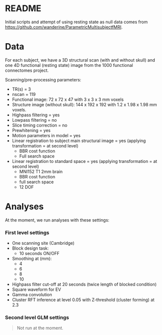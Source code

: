 # README

Initial scripts and attempt of using resting state as null data comes from https://github.com/wanderine/ParametricMultisubjectfMRI.

# Data
For each subject, we have a 3D structural scan (with and without skull) and one 4D functional (resting state) image from the 1000 functional connectomes project.

Scanning/pre-processing parameters:
* TR(s) = 3
* nscan = 119
* Functional image: 72 x 72 x 47 with 3 x 3 x 3 mm voxels
* Structure image (without skull): 144 x 192 x 192 with 1.2 x 1.98 x 1.98 mm voxels.
* Highpass filtering = yes
* Lowpass filtering = no
* Slice timing correction = no
* Prewhitening = yes
* Motion parameters in model = yes
* Linear registration to subject main structural image = yes (applying transformation = at second level)
  * BBR cost function
  * Full search space
* Linear registration to standard space = yes (applying transformation = at second level)
  * MNI152 T1 2mm brain
  * BBR cost function
  * full search space
  * 12 DOF


# Analyses
At the moment, we run analyses with these settings:

### First level settings
* One scanning site (Cambridge)
* Block design task:
  * 10 seconds ON/OFF
* Smoothing at (mm):
  * 4
  * 6
  * 8
  * 10
* Highpass filter cut-off at 20 seconds (twice length of blocked condition)
* Square waveform for EV
* Gamma convolution
* Cluster RFT inference at level 0.05 with Z-threshold (cluster forming) at 2.3

### Second level GLM settings

> Not run at the moment.